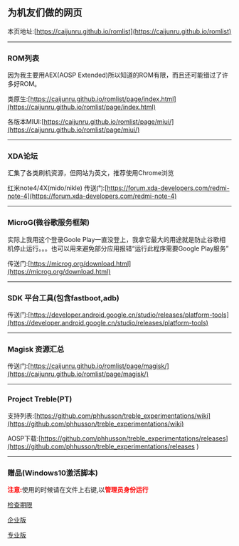 ## 为机友们做的网页

本页地址:[https://caijunru.github.io/romlist](https://caijunru.github.io/romlist)

<hr>

### ROM列表 

因为我主要用AEX(AOSP Extended)所以知道的ROM有限，而且还可能错过了许多好ROM。

类原生:[https://caijunru.github.io/romlist/page/index.html](https://caijunru.github.io/romlist/page/index.html)

各版本MIUI:[https://caijunru.github.io/romlist/page/miui/](https://caijunru.github.io/romlist/page/miui/)

<hr>

### XDA论坛

汇集了各类刷机资源，但网站为英文，推荐使用Chrome浏览

红米note4/4X(mido/nikle) 传送门:[https://forum.xda-developers.com/redmi-note-4](https://forum.xda-developers.com/redmi-note-4)

<hr>

### MicroG(微谷歌服务框架)

实际上我用这个登录Goole Play一直没登上，我拿它最大的用途就是防止谷歌相机停止运行。。。也可以用来避免部分应用报错“运行此程序需要Google Play服务”

传送门:[https://microg.org/download.html](https://microg.org/download.html)

<hr>

### SDK 平台工具(包含fastboot,adb)

传送门:[https://developer.android.google.cn/studio/releases/platform-tools](https://developer.android.google.cn/studio/releases/platform-tools)

<hr>

### Magisk 资源汇总

传送门:[https://caijunru.github.io/romlist/page/magisk/](https://caijunru.github.io/romlist/page/magisk/)

<hr>

### Project Treble(PT)

支持列表:[https://github.com/phhusson/treble_experimentations/wiki](https://github.com/phhusson/treble_experimentations/wiki)

AOSP下载:[https://github.com/phhusson/treble_experimentations/releases](https://github.com/phhusson/treble_experimentations/releases
)

<hr>

### 赠品(Windows10激活脚本)

<b style="color:red">注意:</b>使用的时候请在文件上右键,以<b style="color:red">管理员身份运行</b>

[检查期限](https://caijunru.github.io/romlist/src/check.bat)

[企业版](https://caijunru.github.io/romlist/src/企业版.bat)

[专业版](https://caijunru.github.io/romlist/src/专业版.bat)
